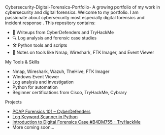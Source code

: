 Cybersecurity-Digital-Forensics-Portfolio-
A growing portfolio of my work in cybersecurity and digital forensics.
Welcome to my portfolio. I am passionate about cybersecurity most especially digital forensics and incident response . This repository contains:

- 🧪 Writeups from CyberDefenders and TryHackMe
- 🔍 Log analysis and forensic case studies
- 🛠️ Python tools and scripts
- 🔗 Notes on tools like Nmap, Wireshark, FTK Imager, and Event Viewer

 My Tools & Skills
- Nmap, Wireshark, Wazuh, TheHive, FTK Imager
- Windows Event Viewer
- Log analysis and investigation
- Python for automation
- Beginner certifications from Cisco, TryHackMe, Cybrary

 Projects
- [PCAP Forensics 101 – CyberDefenders](#)
- [Log Keyword Scanner in Python](#)
- [Introduction to Digital Forensics Case #B4DM755 - TryHackMe](Projects/tryhackme_case_b4dm755#.md)
- More coming soon...

